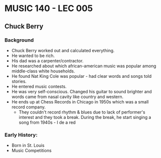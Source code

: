 # MUSIC 140 - LEC 005
## Chuck Berry

### Background
- Chuck Berry worked out and calculated everything.
- He wanted to be rich.
- His dad was a carpenter/contractor.
- He researched about which african-american music was popular among middle-class white households.
- He found Nat King Cole was popular - had clear words and songs told stories.
- He entered music contests.
- He was very self-conscious. Changed his guitar to sound brighter and words came from nasal cavity like country and western.
- He ends up at Chess Records in Chicago in 1950s which was a small record company.
  - They couldn't record rhythm & blues due to lack of performer's interest and they took a break. During the break, he start singing a song from 1940s - I de a red

### Early History:
- Born in St. Louis
- Music Competitions 
<!--stackedit_data:
eyJoaXN0b3J5IjpbMTYzMTIxNTkwMSwtMTMwNTQzOTk2OV19
-->